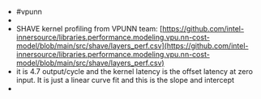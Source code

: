 - #vpunn
-
- SHAVE kernel profiling from VPUNN team: [https://github.com/intel-innersource/libraries.performance.modeling.vpu.nn-cost-model/blob/main/src/shave/layers_perf.csv](https://github.com/intel-innersource/libraries.performance.modeling.vpu.nn-cost-model/blob/main/src/shave/layers_perf.csv)
- it is 4.7 output/cycle and the kernel latency is the offset latency at zero input.  It is just a linear curve fit and this is the slope and intercept
-